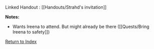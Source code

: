 Linked Handout : [[Handouts/Strahd's invitation]]

**Notes:**
- Wants Ireena to attend. But might already be there ([[Quests/Bring Ireena to safety]])

[Return to Index](Index)
